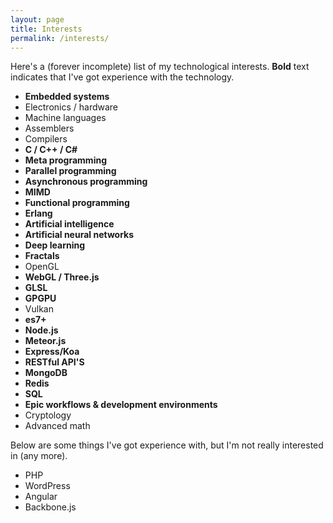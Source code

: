 ```yaml
---
layout: page
title: Interests
permalink: /interests/
---
```


Here's a (forever incomplete) list of my technological interests. **Bold** text indicates that I've got experience with the technology.

- **Embedded systems**
- Electronics / hardware
- Machine languages
- Assemblers
- Compilers
- **C / C++ / C#** 
- **Meta programming**
- **Parallel programming**
- **Asynchronous programming**
- **MIMD**
- **Functional programming** 
- **Erlang**
- **Artificial intelligence**
- **Artificial neural networks**
- **Deep learning**
- **Fractals**
- OpenGL
- **WebGL / Three.js**
- **GLSL**
- **GPGPU**
- Vulkan
- **es7+**
- **Node.js**
- **Meteor.js**
- **Express/Koa**
- **RESTful API'S**
- **MongoDB**
- **Redis**
- **SQL**
- **Epic workflows & development environments**
- Cryptology
- Advanced math

Below are some things I've got experience with, but I'm not really interested in (any more).

- PHP
- WordPress
- Angular
- Backbone.js